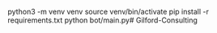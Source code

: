 python3 -m venv venv
source venv/bin/activate
pip install -r requirements.txt
python bot/main.py# Gilford-Consulting
